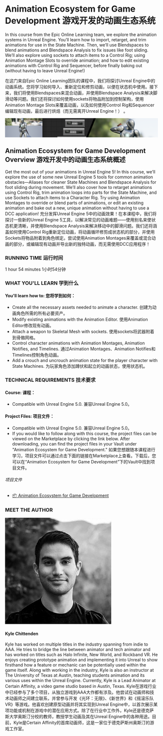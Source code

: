 # Animation Ecosystem for Game Development 游戏开发的动画生态系统

In this course from the Epic Online Learning team, we explore the animation systems in Unreal Engine. You’ll learn how to import, retarget, and trim animations for use in the State Machine. Then, we’ll use Blendspaces to blend animations and Blendspace Analysis to fix issues like foot sliding. We’ll also explore using sockets to attach items to a Control Rig; using Animation Montage Slots to override animation; and how to edit existing animations with Control Rig and Sequencer, before finally baking out (without having to leave Unreal Engine!)

在这门来自Epic Online Learning团队的课程中，我们将探讨Unreal Engine中的动画系统。您将学习如何导入、重新定位和修剪动画，以便在状态机中使用。接下来，我们将使用Blendspaces来混合动画，并使用Blendspace Analysis来解决脚滑动等问题。我们还将探讨如何使用sockets将物品附加到控制架构，使用Animation Montage Slots来覆盖动画，以及如何使用Control Rig和Sequencer编辑现有动画，最后进行烘焙（而无需离开Unreal Engine！） 。

![6050_AnimationEcosystemForGameDevelopment_1600x200.png](Image/6050_AnimationEcosystemForGameDevelopment_1600x200.png.png)

## Animation Ecosystem for Game Development Overview 游戏开发中的动画生态系统概述

Get the most out of your animations in Unreal Engine 5! In this course, we’ll explore the use of some new Unreal Engine 5 tools for common animation obstacles—Aliases for cleaner State Machines and Blendspace Analysis for foot sliding during movement. We’ll also cover how to retarget animations using Control Rig, trim animation loops into parts for the State Machine, and use Sockets to attach items to a Character Rig. Try using Animation Montages to override or blend parts of animations, or edit an existing animation and bake out a new, unique animation without having to use a DCC application!
充分发挥Unreal Engine 5中的动画效果！在本课程中，我们将探讨一些新的Unreal Engine 5工具，以解决常见的动画难题——使用别名来使状态机更清晰，并使用Blendspace Analysis来解决移动中的脚滑问题。我们还将涵盖如何使用Control Rig重新定位动画，将动画循环修剪成状态机的部分，并使用Sockets将物品附着到角色绑定。尝试使用Animation Montages来覆盖或混合动画的部分，或编辑现有动画并导出新的独特动画，而无需使用DCC应用程序！

### RUNNING TIME 运行时间

1 hour 54 minutes 1小时54分钟

### WHAT YOU'LL LEARN  学到什么

#### You'll learn how to: 您将学到如何：

- Create all the necessary assets needed to animate a character. 
  创建为动画角色所需的所有必要资产。
- Modify existing animations with the Animation Editor.
  使用Animation Editor修改现有动画。
- Attach a weapon to Skeletal Mesh with sockets. 
  使用sockets将武器附着到骨骼网格。
- Control character animations with Animation Montages, Animation Notifies, and Timelines.
  通过Animation Montages、Animation Notifies和Timelines控制角色动画。
- Add a crouch and uncrouch animation state for the player character with State Machines. 
  为玩家角色添加蹲伏和起立的动画状态，使用状态机。

### TECHNICAL REQUIREMENTS 技术要求

#### Course: 课程：

- Compatible with Unreal Engine 5.0. 
  兼容Unreal Engine 5.0。

#### Project Files: 项目文件：

- Compatible with Unreal Engine 5.0. 
  兼容Unreal Engine 5.0。
- If you would like to follow along with this course, the project files can be viewed on the Marketplace by clicking the link below. After downloading, you can find the project files in your Vault under "Animation Ecosystem for Game Development." 
  如果您想跟随本课程进行学习，项目文件可以通过点击下面的链接在Marketplace上查看。下载后，您可以在“Animation Ecosystem for Game Development”下的Vault中找到项目文件。

###### 项目文件

- [📦 Animation Ecosystem for Game Development](https://unrealengine.com/marketplace/product/animation-ecosystem-for-game-development)



### MEET THE AUTHOR

![Kyle-Chittenden_350x350.png](Image/Kyle-Chittenden_350x350.png.png)

#### Kyle Chittenden 

Kyle has worked on multiple titles in the industry spanning from indie to AAA. He tries to bridge the line between animator and tech animator and has worked on titles such as Halo Infinite, New World, and Rockband VR. He enjoys creating prototype animation and implementing it into Unreal to show firsthand how a feature or mechanic can be potentially used within the game itself. Along with working in the industry, Kyle is also an instructor at The University of Texas at Austin, teaching students animation and its various uses within the Unreal Engine. Currently, Kyle is a Lead Animator at Certain Affinity, a video game studio based in Austin, Texas.
Kyle在游戏行业中已经参与了多个项目，从独立游戏到AAA大作都有涉及。他尝试在动画师和技术动画师之间建立联系，并曾参与开发《光环：无限》、《新世界》和《摇滚乐队VR》等游戏。他喜欢创建原型动画并将其实现到Unreal Engine中，以首次展示某项功能或机制在游戏中的潜在应用方式。除了在行业中工作外，Kyle还是德克萨斯大学奥斯汀分校的教师，教授学生动画及其在Unreal Engine中的各种用途。目前，Kyle是Certain Affinity的首席动画师，这是一家位于德克萨斯州奥斯汀的游戏工作室。
